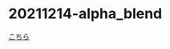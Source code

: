 # 20211214-alpha_blend

[こちら](https://kuronekohomuhomu.github.io/20211214-alpha_blend/alpha_blend.html)
